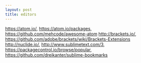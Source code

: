 ```yaml
---
layout: post
title: editors
---
```


https://atom.io/, https://atom.io/packages, https://github.com/mehcode/awesome-atom
http://brackets.io/, https://github.com/adobe/brackets/wiki/Brackets-Extensions
http://nuclide.io/,
http://www.sublimetext.com/3, https://packagecontrol.io/browse/popular, https://github.com/dreikanter/sublime-bookmarks
